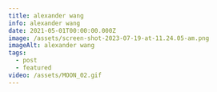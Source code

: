 ```yaml
---
title: alexander wang
info: alexander wang
date: 2021-05-01T00:00:00.000Z
image: /assets/screen-shot-2023-07-19-at-11.24.05-am.png
imageAlt: alexander wang
tags:
  - post
  - featured
video: /assets/MOON_02.gif
---
```


